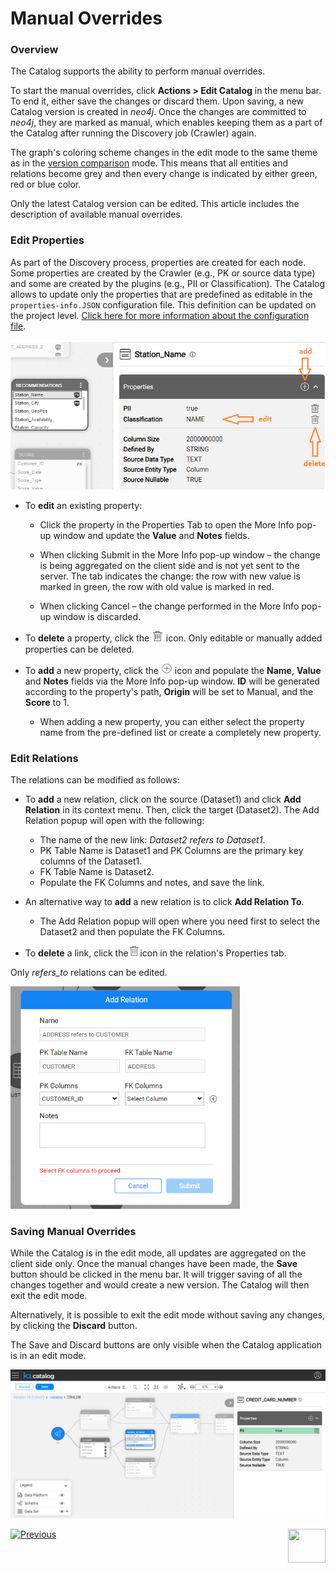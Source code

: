 <web>

# Manual Overrides

### Overview

The Catalog supports the ability to perform manual overrides. 

To start the manual overrides, click **Actions > Edit Catalog** in the menu bar. To end it, either save the changes or discard them. Upon saving, a new Catalog version is created in *neo4j*. Once the changes are committed to *neo4j*, they are marked as manual, which enables keeping them as a part of the Catalog after running the Discovery job (Crawler) again.

The graph's coloring scheme changes in the edit mode to the same theme as in the [version comparison](06_catalog_versioning.md) mode. This means that all entities and relations become grey and then every change is indicated by either green, red or blue color.

Only the latest Catalog version can be edited. This article includes the description of available manual overrides.

### Edit Properties

As part of the Discovery process, properties are created for each node. Some properties are created by the Crawler (e.g., PK or source data type) and some are created by the plugins (e.g., PII or Classification). The Catalog allows to update only the properties that are predefined as editable in the ```properties-info.JSON``` configuration file. This definition can be updated on the project level. [Click here for more information about the configuration file](11_advanced_settings.md#catalog-application-configuration).

<img src="images/edit_prop_1.png" style="zoom:75%;" />

* To **edit** an existing property:

  * Click the property in the Properties Tab to open the More Info pop-up window and update the **Value** and **Notes** fields. 

  * When clicking Submit in the More Info pop-up window – the change is being aggregated on the client side and is not yet sent to the server. The tab indicates the change: the row with new value is marked in green, the row with old value is marked in red.

  * When clicking Cancel – the change performed in the More Info pop-up window is discarded.
* To **delete** a property, click the <img src="images/delete.png" alt="plus" style="zoom:75%;" /> icon. Only editable or manually added properties can be deleted.
* To **add** a new property, click the <img src="images/add.png" alt="plus" style="zoom:75%;" /> icon and populate the **Name**, **Value** and **Notes** fields via the More Info pop-up window. **ID** will be generated according to the property's path, **Origin** will be set to Manual, and the **Score** to 1.
  * When adding a new property, you can either select the property name from the pre-defined list or create a completely new property.


### Edit Relations

The relations can be modified as follows:

* To **add** a new relation, click on the source (Dataset1) and click **Add Relation** in its context menu. Then, click the target (Dataset2). The Add Relation popup will open with the following:
  * The name of the new link: *Dataset2 refers to Dataset1*. 
  * PK Table Name is Dataset1 and PK Columns are the primary key columns of the Dataset1.
  * FK Table Name is Dataset2.
  * Populate the FK Columns and notes, and save the link.
* An alternative way to **add** a new relation is to click **Add Relation To**.
  * The Add Relation popup will open where you need first to select the Dataset2 and then populate the FK Columns.

* To **delete** a link, click the<img src="images/delete.png" alt="plus" style="zoom:75%;" />icon in the relation's Properties tab.

Only *refers_to* relations can be edited. 

<img src="images/add_relation.png" style="zoom:75%;" />

### Saving Manual Overrides

While the Catalog is in the edit mode, all updates are aggregated on the client side only. Once the manual changes have been made, the **Save** button should be clicked in the menu bar. It will trigger saving of all the changes together and would create a new version. The Catalog will then exit the edit mode.

Alternatively, it is possible to exit the edit mode without saving any changes, by clicking the **Discard** button.

The Save and Discard buttons are only visible when the Catalog application is in an edit mode.

<img src="images/manual_override.png" style="zoom:75%;" />



[![Previous](/articles/images/Previous.png)](06_catalog_versioning.md)[<img align="right" width="60" height="54" src="/articles/images/Next.png">](08_search_catalog.md) 

</web>
